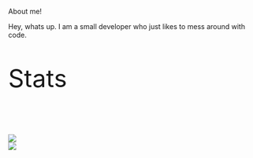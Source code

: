 <p class="ex2">About me!</p>
<p> Hey, whats up. I am a small developer who just likes to mess around with code. </p>
<p style="font-size: 50px;">Stats</p>
</br>
<a href="https://coderstats.net/github/#hackingthesystems">
  </br>
  <img align="center" src="https://github-readme-stats.vercel.app/api/top-langs/?username=hackingthesystems&theme=dracula" />
  </br>
  <img align="center" src="https://github-readme-stats.vercel.app/api?username=hackingthesystems&show_icons=true&theme=dracula" />
  </br>
</a>
